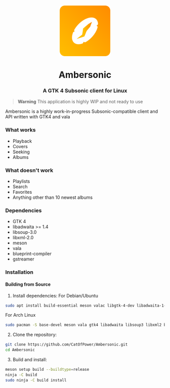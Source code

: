 <p align="center">
  <img width="160" src="data/icons/hicolor/scalable/apps/cat.of.power.Ambersonic.svg">
</p>
<h1 align="center">Ambersonic</h1>
<h3 align="center">A GTK 4 Subsonic client for Linux</h3>

> **Warning**
> This application is highly WIP and not ready to use

Ambersonic is a highly work-in-progress Subsonic-compatible client and API written with GTK4 and vala

### What works
- Playback
- Covers
- Seeking
- Albums
  
### What doesn't work
- Playlists
- Search
- Favorites
- Anything other than 10 newest albums


### Dependencies

- GTK 4
- libadwaita >= 1.4
- libsoup-3.0
- libxml-2.0
- meson
- vala
- blueprint-compiler
- gstreamer

### Installation

#### Building from Source

1. Install dependencies:
For Debian/Ubuntu
```bash
sudo apt install build-essential meson valac libgtk-4-dev libadwaita-1-dev libsoup-3.0-dev libxml2-dev blueprint-compiler
```
For Arch Linux
``` bash
sudo pacman -S base-devel meson vala gtk4 libadwaita libsoup3 libxml2 blueprint-compiler ninja
```

2. Clone the repository:

```bash
git clone https://github.com/CatOfPower/Ambersonic.git
cd Ambersonic
```

3. Build and install:

```bash
meson setup build --buildtype=release
ninja -C build
sudo ninja -C build install
```